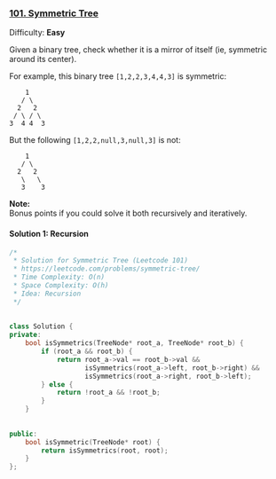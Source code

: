   
### [101\. Symmetric Tree](https://leetcode.com/problems/symmetric-tree/ )
  
  
Difficulty: **Easy**
  
  
Given a binary tree, check whether it is a mirror of itself (ie, symmetric around its center).
  
For example, this binary tree `[1,2,2,3,4,4,3]` is symmetric:
  
```
    1
   / \
  2   2
 / \ / \
3  4 4  3
```
  
But the following `[1,2,2,null,3,null,3]` is not:
  
```
    1
   / \
  2   2
   \   \
   3    3
```
  
**Note:**  
Bonus points if you could solve it both recursively and iteratively.
  
  
  
#### Solution 1: Recursion
  
  
```cpp
/*
 * Solution for Symmetric Tree (Leetcode 101)
 * https://leetcode.com/problems/symmetric-tree/
 * Time Complexity: O(n)
 * Space Complexity: O(h)
 * Idea: Recursion
 */
  
  
class Solution {
private:
    bool isSymmetrics(TreeNode* root_a, TreeNode* root_b) {
        if (root_a && root_b) {
            return root_a->val == root_b->val && 
                   isSymmetrics(root_a->left, root_b->right) && 
                   isSymmetrics(root_a->right, root_b->left);
        } else {
            return !root_a && !root_b;
        }
    }
  
  
public:
    bool isSymmetric(TreeNode* root) {
        return isSymmetrics(root, root);
    }
};
```  
  